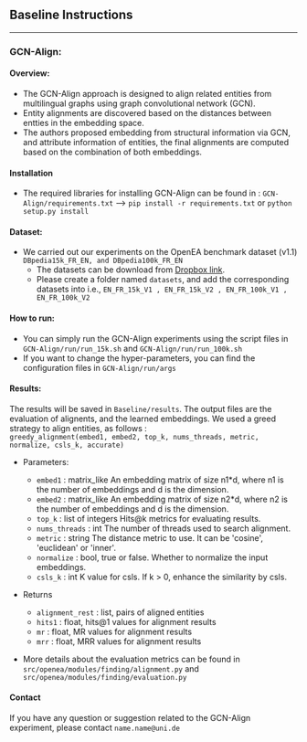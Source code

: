## Baseline Instructions 

---
### GCN-Align: 

#### Overview: 
  * The GCN-Align approach is designed to align related entities from multilingual graphs using graph convolutional network (GCN). 
  * Entity alignments are discovered based on the distances between entties in the embedding space. 
  * The authors proposed embedding from structural information via GCN, and attribute information of entities, the final alignments are computed based on the combination of both embeddings. 
#### Installation
* The required libraries for installing GCN-Align can be found in : `GCN-Align/requirements.txt` --> `pip install -r requirements.txt` or `python setup.py install` 

#### Dataset: 
* We carried out our experiments on the OpenEA benchmark dataset (v1.1) `DBpedia15k_FR_EN, and DBpedia100k_FR_EN` 
  * The datasets can be download from [Dropbox link](https://www.dropbox.com/s/nzjxbam47f9yk3d/OpenEA_dataset_v1.1.zip?dl=0).
  * Please create a folder named `datasets`, and add the corresponding datasets into i.e., `EN_FR_15k_V1 , EN_FR_15k_V2 , EN_FR_100k_V1 , EN_FR_100k_V2`

#### How to run: 
* You can simply run the GCN-Align experiments using the script files in `GCN-Align/run/run_15k.sh` and `GCN-Align/run/run_100k.sh` 
* If you want to change the hyper-parameters, you can find the configuration files in `GCN-Align/run/args` 

#### Results: 
  
  The results will be saved in `Baseline/results`. The output files are the evaluation of alignents, and the learned embeddings.
  We used a greed strategy to align entities, as follows :  
  `greedy_alignment(embed1, embed2, top_k, nums_threads, metric, normalize, csls_k, accurate)`  

* Parameters:
    * `embed1` : matrix_like
    An embedding matrix of size n1*d, where n1 is the number of embeddings and d is the dimension.
    * `embed2` : matrix_like
        An embedding matrix of size n2*d, where n2 is the number of embeddings and d is the dimension.
    * `top_k` : list of integers
        Hits@k metrics for evaluating results.
    * `nums_threads` : int
        The number of threads used to search alignment.
    * `metric` : string
        The distance metric to use. It can be 'cosine', 'euclidean' or 'inner'.
    *  `normalize` : bool, true or false.
        Whether to normalize the input embeddings.
    *  `csls_k` : int
        K value for csls. If k > 0, enhance the similarity by csls.

* Returns
    * `alignment_rest` :  list, pairs of aligned entities
    * `hits1` : float, hits@1 values for alignment results
    * `mr` : float, MR values for alignment results
    * `mrr` : float, MRR values for alignment results

* More details about the evaluation metrics can be found in `src/openea/modules/finding/alignment.py` and `src/openea/modules/finding/evaluation.py`
  
#### Contact
If you have any question or suggestion related to the GCN-Align experiment, please contact `name.name@uni.de` 
  